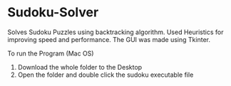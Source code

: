 # Sudoku-Solver
Solves Sudoku Puzzles using backtracking algorithm. Used Heuristics for improving speed and performance. The GUI was made using Tkinter.

To run the Program (Mac OS)
1. Download the whole folder to the Desktop
2. Open the folder and double click the sudoku executable file

